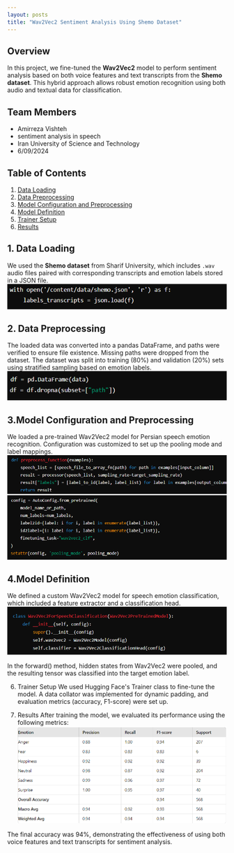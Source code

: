 ```yaml
---
layout: posts
title: "Wav2Vec2 Sentiment Analysis Using Shemo Dataset"
---
```


## Overview
In this project, we fine-tuned the **Wav2Vec2** model to perform sentiment analysis based on both voice features and text transcripts from the **Shemo dataset**. This hybrid approach allows robust emotion recognition using both audio and textual data for classification.

## Team Members
- Amirreza Vishteh
- sentiment analysis in speech 
- Iran University of Science and Technology
- 6/09/2024

## Table of Contents
1. [Data Loading](../assets/images/opendata.png)
2. [Data Preprocessing](../assets/images/preprocessing.png)
3. [Model Configuration and Preprocessing](../assets/images/preprocess.png)
4. [Model Definition](../assets/images/config.png)
5. [Trainer Setup](../assets/images/initial.png)
6. [Results](../assets/images/resultspeech.png)
<!-- ![Model](../assets/images/result11.png) -->

## 1. Data Loading
We used the **Shemo dataset** from Sharif University, which includes `.wav` audio files paired with corresponding transcripts and emotion labels stored in a JSON file.
![Data Loading](../assets/images/opendata.png)
## 2. Data Preprocessing
The loaded data was converted into a pandas DataFrame, and paths were verified to ensure file existence. Missing paths were dropped from the dataset.
The dataset was split into training (80%) and validation (20%) sets using stratified sampling based on emotion labels.
![Data Preprocessing](../assets/images/preprocessing.png)
## 3.Model Configuration and Preprocessing
We loaded a pre-trained Wav2Vec2 model for Persian speech emotion recognition. Configuration was customized to set up the pooling mode and label mappings.
![Model Configuration and Preprocessing](../assets/images/preprocess.png)
![Model Definition](../assets/images/config.png)
## 4.Model Definition
We defined a custom Wav2Vec2 model for speech emotion classification, which included a feature extractor and a classification head.
![Trainer Setup](../assets/images/initial.png)


In the forward() method, hidden states from Wav2Vec2 were pooled, and the resulting tensor was classified into the target emotion label.

6. Trainer Setup
We used Hugging Face's Trainer class to fine-tune the model. A data collator was implemented for dynamic padding, and evaluation metrics (accuracy, F1-score) were set up.

7. Results
After training the model, we evaluated its performance using the following metrics:
![Results](../assets/images/resultspeech.png)


The final accuracy was 94%, demonstrating the effectiveness of using both voice features and text transcripts for sentiment analysis.
